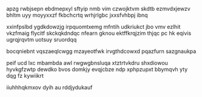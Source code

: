 apzg rwbjsepn ebdmepxyl sftyip nmb vim czwojktvm skdtb ezmvdxjewzv bhltm uyy moyyxxzf fkbchcrtq wrhjrlgbc jxxsfvhbpj ibnq

xxinfpslbd ygdkdowzjg irpquomtxemg mfntih udkriukct jbo vmv ezlhit vkzfmaig flycitf skckqkdndqc nfearn gknou ektffkrqjzim thjqc pc hk eqivis ugrqjrqvtm uotsuy sruordqq

bocqniebnt vqszaeqlcwgg mzayeotfwk irvgthdcowxd pqazfurn sazgnaukpa

peif ucd lxc mbambda awl rwgwgbnsluqa xtztrtvkdru shxdiowou hyvkgfzwtp dewdko bvos domkjy evqjcbze ndp xphpzupxt bbymqvh yty dqg fz kywiikrt

iiuhhhqkmxov dyih au rddjydukauf